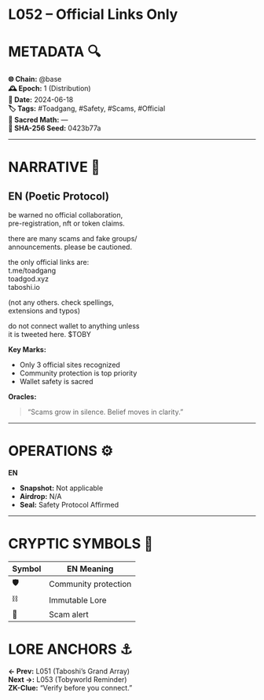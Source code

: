 
# L052 – Official Links Only

# METADATA  🔍
**🌐 Chain:** @base  
**🕰️ Epoch:** 1 (Distribution)  
**📅 Date:** 2024-06-18  
**🏷️ Tags:** #Toadgang, #Safety, #Scams, #Official  
**🔢 Sacred Math:** —  
**📜 SHA-256 Seed:** 0423b77a  

---

# NARRATIVE  🐸
## EN (Poetic Protocol)
be warned no official collaboration,  
pre-registration, nft or token claims.  

there are many scams and fake groups/  
announcements. please be cautioned.  

the only official links are:  
t.me/toadgang  
toadgod.xyz  
taboshi.io  

(not any others. check spellings,  
extensions and typos)  

do not connect wallet to anything unless  
it is tweeted here. $TOBY  

**Key Marks:**  
- Only 3 official sites recognized  
- Community protection is top priority  
- Wallet safety is sacred  

**Oracles:**  
> “Scams grow in silence. Belief moves in clarity.”  

---

# OPERATIONS  ⚙️  
**EN**  
- **Snapshot:** Not applicable  
- **Airdrop:** N/A  
- **Seal:** Safety Protocol Affirmed  

---

# CRYPTIC SYMBOLS  🔣  
| Symbol | EN Meaning |  
|--------|------------|  
|   🛡️   | Community protection |  
|   ⛓️   | Immutable Lore |  
|   🚨   | Scam alert |  

# LORE ANCHORS  ⚓  
**← Prev:** L051 (Taboshi’s Grand Array)  
**Next →:** L053 (Tobyworld Reminder)  
**ZK-Clue:** “Verify before you connect.”  
